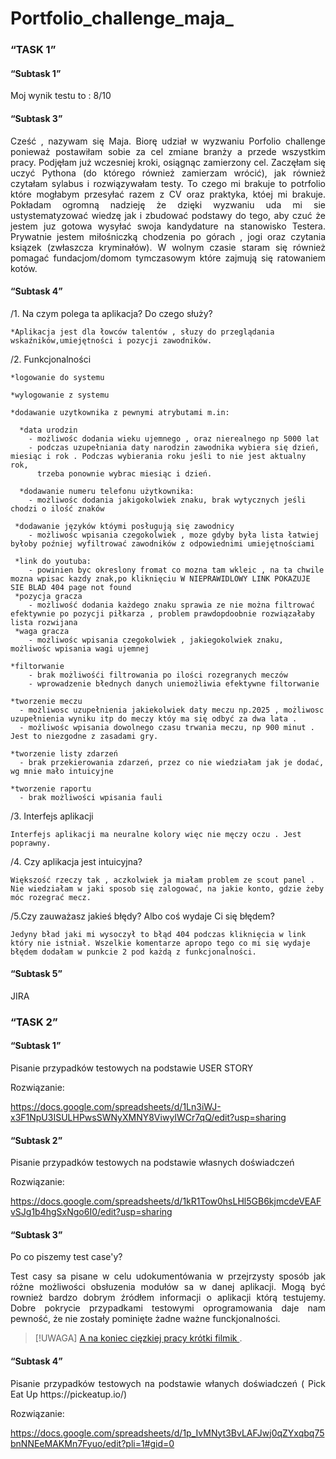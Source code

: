# Portfolio_challenge_maja_

### “TASK 1”

#### “Subtask 1”
<p align="justify"> Moj wynik testu to : 8/10 </p>

#### “Subtask 3”
<p align="justify"> Cześć , nazywam się Maja. Biorę udział w  wyzwaniu Porfolio challenge ponieważ postawiłam sobie za cel zmiane branży a przede wszystkim pracy. Podjęłam już wczesniej kroki, osiągnąc zamierzony cel. Zaczęłam się uczyć  Pythona (do którego również zamierzam wrócić), jak również czytałam sylabus i rozwiązywałam testy. To czego mi brakuje to  potrfolio które mogłabym przesyłać razem z CV oraz praktyka, któej mi brakuje. Pokładam ogromną nadzieję że dzięki wyzwaniu uda mi sie ustystematyzować wiedzę jak i zbudować podstawy do tego, aby czuć że jestem juz gotowa wysyłać swoja kandydature na stanowisko Testera. Prywatnie jestem miłośniczką chodzenia po górach , jogi oraz czytania ksiązek (zwłaszcza kryminałów). W wolnym czasie staram się również pomagać fundacjom/domom tymczasowym które zajmują się ratowaniem kotów. </p>

#### “Subtask 4”
<p align="justify">
/1. Na czym polega ta aplikacja? Do czego służy?

    *Aplikacja jest dla łowców talentów , słuzy do przeglądania wskaźników,umiejętności i pozycji zawodników.

/2. Funkcjonalności

    *logowanie do systemu
  
    *wylogowanie z systemu
  
    *dodawanie uzytkownika z pewnymi atrybutami m.in: 
  
      *data urodzin 
        - możliwośc dodania wieku ujemnego , oraz nierealnego np 5000 lat
        - podczas uzupełniania daty narodzin zawodnika wybiera się dzień, miesiąc i rok . Podczas wybierania roku jeśli to nie jest aktualny rok, 
          trzeba ponownie wybrac miesiąc i dzień.
  
      *dodawanie numeru telefonu użytkownika:
        - możliwośc dodania jakigokolwiek znaku, brak wytycznych jeśli chodzi o ilość znaków
  
     *dodawanie języków któymi posługują się zawodnicy
        - możliwośc wpisania czegokolwiek , moze gdyby była lista łatwiej byłoby poźniej wyfiltrować zawodników z odpowiednimi umiejętnościami
  
     *link do youtuba:
        - powinien byc okreslony fromat co mozna tam wkleic , na ta chwile mozna wpisac kazdy znak,po kliknięciu W NIEPRAWIDLOWY LINK POKAZUJE SIE BLAD 404 page not found
     *pozycja gracza
        - możliwość dodania każdego znaku sprawia ze nie można filtrować efektywnie po pozycji piłkarza , problem prawdopdoobnie rozwiązałaby lista rozwijana
     *waga gracza
        - możliwośc wpisania czegokolwiek , jakiegokolwiek znaku, możliwośc wpisania wagi ujemnej 
  
    *filtorwanie
        - brak możliwośći filtrowania po ilości rozegranych meczów
        - wprowadzenie błednych danych uniemożliwia efektywne filtorwanie 
  
    *tworzenie meczu
      - możliwosc uzupełnienia jakiekolwiek daty meczu np.2025 , możliwosc uzupełnienia wyniku itp do meczy któy ma się odbyć za dwa lata .
      - możliwośc wpisania dowolnego czasu trwania meczu, np 900 minut . Jest to niezgodne z zasadami gry.
  
    *tworzenie listy zdarzeń
      - brak przekierowania zdarzeń, przez co nie wiedziałam jak je dodać, wg mnie mało intuicyjne
  
    *tworzenie raportu
      - brak możliwości wpisania fauli
 
/3. Interfejs aplikacji
  
    Interfejs aplikacji ma neuralne kolory więc nie męczy oczu . Jest poprawny.
  
/4. Czy aplikacja jest intuicyjna?
  
    Większość rzeczy tak , aczkolwiek ja miałam problem ze scout panel . Nie wiedziałam w jaki sposob się zalogować, na jakie konto, gdzie żeby móc rozegrać mecz.
  
/5.Czy zauważasz jakieś błędy? Albo coś wydaje Ci się błędem?
  
    Jedyny bład jaki mi wysoczył to błąd 404 podczas kliknięcia w link który nie istniał. Wszelkie komentarze apropo tego co mi się wydaje błędem dodałam w punkcie 2 pod każdą z funkcjonalności.
    
  
  </p>
  
  #### “Subtask 5”
  JIRA





### “TASK 2”  


#### “Subtask 1”
<p align="justify"> Pisanie przypadków testowych na podstawie USER STORY </p>
Rozwiązanie:  

https://docs.google.com/spreadsheets/d/1Ln3iWJ-x3F1NpU3ISULHPwsSWNyXMNY8ViwyIWCr7qQ/edit?usp=sharing

#### “Subtask 2”
<p align="justify"> Pisanie przypadków testowych na podstawie własnych doświadczeń </p>
Rozwiązanie:  

https://docs.google.com/spreadsheets/d/1kR1Tow0hsLHl5GB6kjmcdeVEAFvSJg1b4hgSxNgo6I0/edit?usp=sharing

#### “Subtask 3”
<p align="justify">Po co piszemy test case'y? </p>

<p align="justify">
Test casy sa pisane w celu udokumentówania w przejrzysty sposób jak różne możliwości obsłuzenia modułów sa w danej aplikacji. 
Mogą być rownież bardzo dobrym źródłem informacji o aplikacji którą testujemy.
Dobre pokrycie przypadkami testowymi oprogramowania daje nam pewność, że nie zostały pominięte żadne ważne funckjonalności.  
</p>  

> [!UWAGA]
> [A na koniec cięzkiej pracy krótki filmik  ](https://youtu.be/OO3FANjwKHY).  


#### “Subtask 4”
<p align="justify">Pisanie przypadków testowych na podstawie włanych doświadczeń ( Pick Eat Up https://pickeatup.io/) </p>
Rozwiązanie:  


https://docs.google.com/spreadsheets/d/1p_IvMNyt3BvLAFJwj0qZYxqbq75bnNNEeMAKMn7Fyuo/edit?pli=1#gid=0












